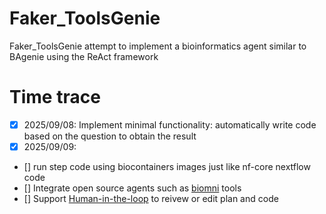# Faker_ToolsGenie

Faker_ToolsGenie attempt to implement a bioinformatics agent similar to BAgenie using the ReAct framework

# Time trace

- [x] 2025/09/08: Implement minimal functionality: automatically write code based on the question to obtain the result
- [x] 2025/09/09: 
- [] run step code using biocontainers images just like nf-core nextflow code
- [] Integrate open source agents such as [biomni](https://github.com/snap-stanford/Biomni) tools
- [] Support [Human-in-the-loop](https://langchain-ai.github.io/langgraph/concepts/human_in_the_loop/) to reivew or edit plan and code